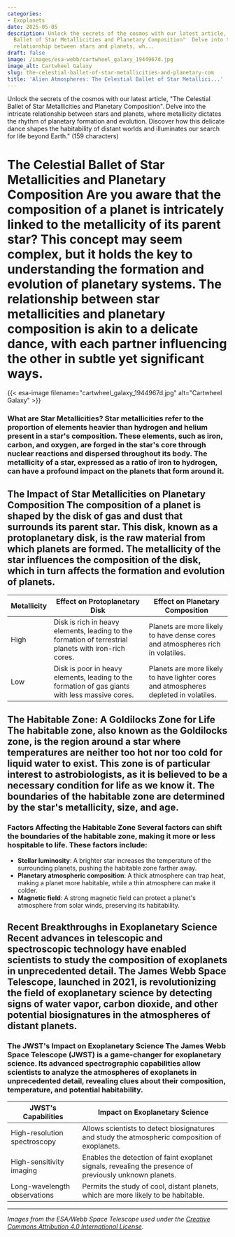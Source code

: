 ```yaml
---
categories:
- Exoplanets
date: 2025-05-05
description: Unlock the secrets of the cosmos with our latest article, "The Celestial
  Ballet of Star Metallicities and Planetary Composition"  Delve into the intricate
  relationship between stars and planets, wh...
draft: false
image: /images/esa-webb/cartwheel_galaxy_1944967d.jpg
image_alt: Cartwheel Galaxy
slug: the-celestial-ballet-of-star-metallicities-and-planetary-com
title: 'Alien Atmospheres: The Celestial Ballet of Star Metallici...'
---
```


Unlock the secrets of the cosmos with our latest article, "The Celestial Ballet of Star Metallicities and Planetary Composition". Delve into the intricate relationship between stars and planets, where metallicity dictates the rhythm of planetary formation and evolution. Discover how this delicate dance shapes the habitability of distant worlds and illuminates our search for life beyond Earth." (159 characters)

# The Celestial Ballet of Star Metallicities and Planetary Composition Are you aware that the composition of a planet is intricately linked to the metallicity of its parent star? This concept may seem complex, but it holds the key to understanding the formation and evolution of planetary systems. The relationship between star metallicities and planetary composition is akin to a delicate dance, with each partner influencing the other in subtle yet significant ways.
{{< esa-image filename="cartwheel_galaxy_1944967d.jpg" alt="Cartwheel Galaxy" >}}



 ### What are Star Metallicities? Star metallicities refer to the proportion of elements heavier than hydrogen and helium present in a star's composition. These elements, such as iron, carbon, and oxygen, are forged in the star's core through nuclear reactions and dispersed throughout its body. The metallicity of a star, expressed as a ratio of iron to hydrogen, can have a profound impact on the planets that form around it.

 ## The Impact of Star Metallicities on Planetary Composition The composition of a planet is shaped by the disk of gas and dust that surrounds its parent star. This disk, known as a protoplanetary disk, is the raw material from which planets are formed. The metallicity of the star influences the composition of the disk, which in turn affects the formation and evolution of planets.

 | **Metallicity** | **Effect on Protoplanetary Disk** | **Effect on Planetary Composition** |
| --- | --- | --- |
| High | Disk is rich in heavy elements, leading to the formation of terrestrial planets with iron-rich cores. | Planets are more likely to have dense cores and atmospheres rich in volatiles. |
| Low | Disk is poor in heavy elements, leading to the formation of gas giants with less massive cores. | Planets are more likely to have lighter cores and atmospheres depleted in volatiles. | ### The Role of Gas Giants in Planetary System Formation Gas giants, like Jupiter and Saturn, play a crucial role in shaping the composition of their planetary systems. Their massive size and gravitational influence can either hinder or facilitate the formation of terrestrial planets. In systems with high-metallicity stars, gas giants can form closer to the star, allowing for the formation of terrestrial planets in the [habitable](/blog/exploring-the-habitable-zones-of-sun-like-stars-a-quest-for-) and [habitable](/blog/the-cosmic-dance-of-exoplanets-and-habitable-zones) [zone](/blog/exoplanets-in-the-habitable-zone-a-new-era-in-the-search-for).

 ## The Habitable Zone: A Goldilocks Zone for Life The habitable zone, also known as the Goldilocks zone, is the region around a star where temperatures are neither too hot nor too cold for liquid water to exist. This zone is of particular interest to astrobiologists, as it is believed to be a necessary condition for life as we know it. The boundaries of the habitable zone are determined by the star's metallicity, size, and age.

 ### Factors Affecting the Habitable Zone Several factors can shift the boundaries of the habitable zone, making it more or less hospitable to life. These factors include:

  -  **Stellar luminosity**: A brighter star increases the temperature of the surrounding planets, pushing the habitable zone farther away.
 -  **Planetary atmospheric composition**: A thick atmosphere can trap heat, making a planet more habitable, while a thin atmosphere can make it colder.
 -  **Magnetic field**: A strong magnetic field can protect a planet's atmosphere from solar winds, preserving its habitability.
  ## Recent Breakthroughs in Exoplanetary Science Recent advances in telescopic and spectroscopic technology have enabled scientists to study the composition of exoplanets in unprecedented detail. The James Webb Space Telescope, launched in 2021, is revolutionizing the field of exoplanetary science by detecting signs of water vapor, carbon dioxide, and other potential biosignatures in the atmospheres of distant planets.

 ### The JWST's Impact on Exoplanetary Science The James Webb Space Telescope (JWST) is a game-changer for exoplanetary science. Its advanced spectrographic capabilities allow scientists to analyze the atmospheres of exoplanets in unprecedented detail, revealing clues about their composition, temperature, and potential habitability.

 | **JWST's Capabilities** | **Impact on Exoplanetary Science** |
| --- | --- |
| High-resolution spectroscopy | Allows scientists to detect biosignatures and study the atmospheric composition of exoplanets. |
| High-sensitivity imaging | Enables the detection of faint exoplanet signals, revealing the presence of previously unknown planets. |
| Long-wavelength observations | Permits the study of cool, distant planets, which are more likely to be habitable. | ## Conclusion The relationship between star metallicities and planetary composition is a complex dance that shapes the formation and evolution of planetary systems. By studying the composition of stars and their planets, scientists can gain insights into the conditions that support life beyond Earth. As new discoveries refine our understanding of exoplanetary science, we draw closer to answering humanity's most profound question: are we alone in the universe?

---

*Images from the ESA/Webb Space Telescope used under the [Creative Commons Attribution 4.0 International License](https://creativecommons.org/licenses/by/4.0).*